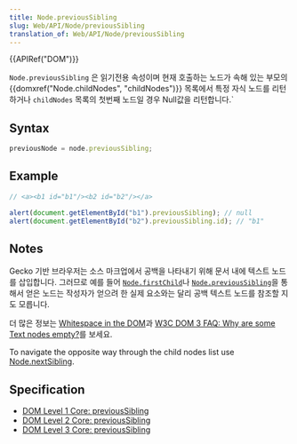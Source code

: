 ```yaml
---
title: Node.previousSibling
slug: Web/API/Node/previousSibling
translation_of: Web/API/Node/previousSibling
---
```

{{APIRef("DOM")}}

`Node.previousSibling` 은 읽기전용 속성이며 현재 호출하는 노드가 속해 있는 부모의 {{domxref("Node.childNodes", "childNodes")}} 목록에서 특정 자식 노드를 리턴하거나 `childNodes` 목록의 첫번째 노드일 경우 Null값을 리턴합니다.`

## Syntax

```js
previousNode = node.previousSibling;
```

## Example

```js
// <a><b1 id="b1"/><b2 id="b2"/></a>

alert(document.getElementById("b1").previousSibling); // null
alert(document.getElementById("b2").previousSibling.id); // "b1"
```

## Notes

Gecko 기반 브라우저는 소스 마크업에서 공백을 나타내기 위해 문서 내에 텍스트 노드를 삽입합니다.
그러므로 예를 들어 [`Node.firstChild`](/ko/docs/Web/API/Node/firstChild)나 [`Node.previousSibling`](/ko/docs/Web/API/Node/previousSibling)을 통해서 얻은 노드는 작성자가 얻으려 한 실제 요소와는
달리 공백 텍스트 노드를 참조할 지도 모릅니다.

더 많은 정보는 [Whitespace in the DOM](/ko/docs/Whitespace_in_the_DOM)과
[W3C DOM 3 FAQ: Why are some Text nodes empty?](http://www.w3.org/DOM/faq.html#emptytext)를 보세요.

To navigate the opposite way through the child nodes list use [Node.nextSibling](/ko/docs/Web/API/Node.nextSibling).

## Specification

- [DOM Level 1 Core: previousSibling](http://www.w3.org/TR/REC-DOM-Level-1/level-one-core.html#attribute-previousSibling)
- [DOM Level 2 Core: previousSibling](http://www.w3.org/TR/DOM-Level-2-Core/core.html#ID-640FB3C8)
- [DOM Level 3 Core: previousSibling](http://www.w3.org/TR/DOM-Level-3-Core/core.html#ID-640FB3C8)
